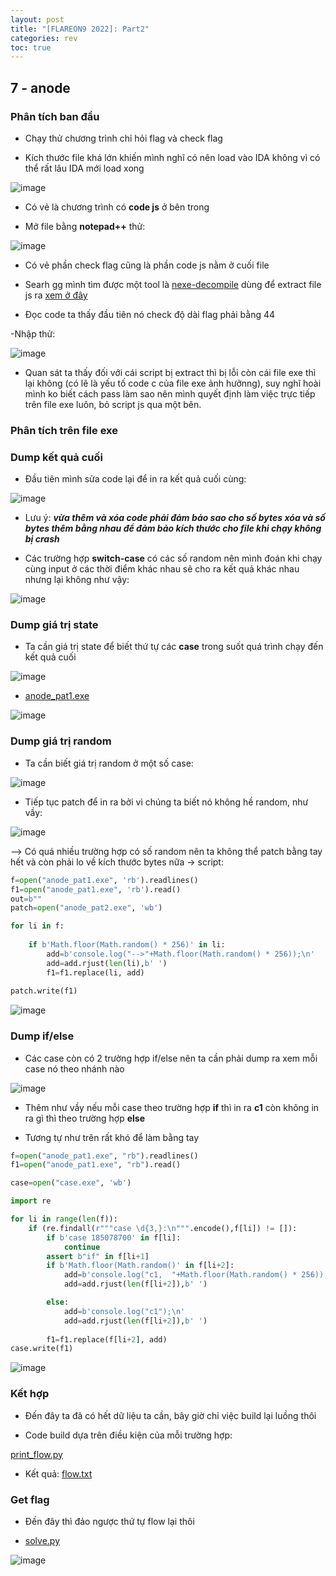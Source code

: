 ```yaml
---
layout: post
title: "[FLAREON9 2022]: Part2"
categories: rev
toc: true
---
```



## 7 - anode

### Phân tích ban đầu 

- Chạy thử chương trình chỉ hỏi flag và check flag

- Kích thước file khá lớn khiến mình nghĩ có nên load vào IDA không vì có thể rất lâu IDA mới load xong

![image](https://user-images.githubusercontent.com/91442807/202184897-aa92f10e-c0e3-4c8c-b657-17356a80eb86.png)

- Có vẻ là chương trình có **code js** ở bên trong

- Mở file bằng **notepad++** thử:

![image](https://user-images.githubusercontent.com/91442807/202185542-6e288855-64ae-4802-9b00-fe2dcf00e7f4.png)

- Có vẻ phần check flag cũng là phần code js nằm ở cuối file 

- Searh gg mình tìm được một tool là [nexe-decompile](https://www.npmjs.com/package/nexe-decompile) dùng để extract file js ra [xem ở đây](https://github.com/Twi1ight12/CTF/blob/main/flareon9/7-anode/anode.js)

- Đọc code ta thấy đầu tiên nó check độ dài flag phải bằng 44 

-Nhập thử: 

![image](https://user-images.githubusercontent.com/91442807/202187763-2b75a965-fd60-4cfb-ac77-2128f79585c1.png)

- Quan sát ta thấy đối với cái script bị extract thì bị lỗi còn cái file exe thì lại không (có lẽ là yếu tố code c của file exe ảnh hưởnng), suy nghĩ hoài mình ko biết cách pass làm sao nên mình quyết định làm việc trực tiếp trên file exe luôn, bỏ script js qua một bên.

### Phân tích trên file exe 

### Dump kết quả cuối

- Đầu tiên mình sửa code lại để in ra kết quả cuối cùng:

![image](https://user-images.githubusercontent.com/91442807/202188868-2ae75584-a825-4dfe-9f18-2f19a6dea994.png)

- Lưu ý: ***vừa thêm và xóa code phải đảm bảo sao cho số bytes xóa và số bytes thêm bằng nhau để đảm bảo kích thước cho file khi chạy không bị crash***

- Các trường hợp **switch-case** có các số random nên mình đoán khi chạy cùng input ở các thời điểm khác nhau sẽ cho ra kết quả khác nhau nhưng lại không như vậy:

![image](https://user-images.githubusercontent.com/91442807/202190505-b3e7c094-a3b1-43a0-bab7-f79240c08296.png)


### Dump giá trị state

- Ta cần giá trị state để biết thứ tự các **case** trong suốt quá trình chạy đến kết quả cuối

![image](https://user-images.githubusercontent.com/91442807/202196902-eb987a7e-5534-4e49-b9ef-8d959ae21fe5.png)

- [anode_pat1.exe]()

![image](https://user-images.githubusercontent.com/91442807/202197238-67fb8466-d5cd-47ad-9288-4b63113b0900.png)


### Dump giá trị random

- Ta cần biết giá trị random ở một số case:

![image](https://user-images.githubusercontent.com/91442807/202198163-42bbc9e3-ca37-4ee9-93a9-90c10e27d222.png)

- Tiếp tục patch để in ra bởi vì chúng ta biết nó không hề random, như vầy:

![image](https://user-images.githubusercontent.com/91442807/202198531-fec2a19d-cf94-45a6-9649-4d898c8aae07.png)

--> Có quá nhiều trường hợp có số random nên ta không thể patch bằng tay hết và còn phải lo về kích thước bytes nữa -> script:

```python
f=open("anode_pat1.exe", 'rb').readlines()
f1=open("anode_pat1.exe", 'rb').read()
out=b""
patch=open("anode_pat2.exe", 'wb')

for li in f:
    
    if b'Math.floor(Math.random() * 256)' in li:
        add=b'console.log("-->"+Math.floor(Math.random() * 256));\n'
        add=add.rjust(len(li),b' ')
        f1=f1.replace(li, add)
    
patch.write(f1)
```

![image](https://user-images.githubusercontent.com/91442807/202199625-7968dc65-4b8c-4e44-b0e1-5c6da6f89377.png)

### Dump if/else

- Các case còn có 2 trường hợp if/else nên ta cần phải dump ra xem mỗi case nó theo nhánh nào

![image](https://user-images.githubusercontent.com/91442807/202201268-5c337556-be46-48c8-8620-09ce9dab69f9.png)

- Thêm như vầy nếu mỗi case theo trường hợp **if** thì in ra **c1** còn không in ra gì thì theo trường hợp **else**

- Tương tự như trên rất khó để làm bằng tay

```python
f=open("anode_pat1.exe", "rb").readlines()
f1=open("anode_pat1.exe", "rb").read()

case=open("case.exe", 'wb')

import re

for li in range(len(f)):
    if (re.findall(r"""case \d{3,}:\n""".encode(),f[li]) != []):
        if b'case 185078700' in f[li]:
            continue
        assert b"if" in f[li+1]
        if b'Math.floor(Math.random()' in f[li+2]:
            add=b'console.log("c1,  "+Math.floor(Math.random() * 256));\n'
            add=add.rjust(len(f[li+2]),b' ')

        else:
            add=b'console.log("c1");\n'
            add=add.rjust(len(f[li+2]),b' ')
        
        f1=f1.replace(f[li+2], add)
case.write(f1)
```
![image](https://user-images.githubusercontent.com/91442807/202202081-0447eb85-8d15-4f54-b691-799113bb8069.png)


### Kết hợp

- Đến đây ta đã có hết dữ liệu ta cần, bây giờ chỉ việc build lại luồng thôi

- Code build dựa trên điều kiện của mỗi trường hợp:

[print_flow.py](https://github.com/Twi1ight12/CTF/blob/main/flareon9/7-anode/print_flow.py)

- Kết quả: [flow.txt](https://github.com/Twi1ight12/CTF/blob/main/flareon9/7-anode/flow.txt)

### Get flag

- Đến đây thì đảo ngược thứ tự flow lại thôi 

- [solve.py](https://github.com/Twi1ight12/CTF/blob/main/flareon9/7-anode/solve.py)

![image](https://user-images.githubusercontent.com/91442807/202204647-5ddedd69-31ac-47c1-9a5f-05484a69b79b.png)



